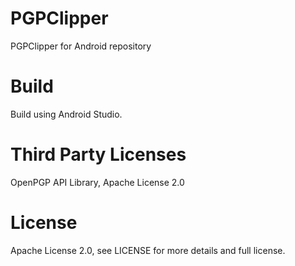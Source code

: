 # PGPClipper
PGPClipper for Android repository

# Build
Build using Android Studio.

# Third Party Licenses
OpenPGP API Library, Apache License 2.0

# License
Apache License 2.0, see LICENSE for more details and full license.
